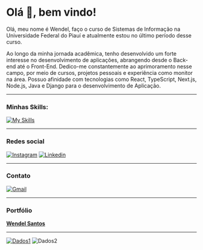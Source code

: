 # Olá 👋, bem vindo!

Olá, meu nome é Wendel, faço o curso de Sistemas de Informação na Universidade Federal do Piauí e atualmente estou no último período desse curso.

Ao longo da minha jornada acadêmica, tenho desenvolvido um forte interesse no desenvolvimento de aplicações, abrangendo desde o Back-end até o Front-End. Dedico-me constantemente ao aprimoramento nesse campo, por meio de cursos, projetos pessoais e experiência como monitor na área. Possuo afinidade com tecnologias como React, TypeScript, Next.js, Node.js, Java e Django para o desenvolvimento de Aplicação.

--- 
### Minhas Skills:
[![My Skills](https://skillicons.dev/icons?i=java,spring,maven,mysql,postgresql,mongodb,html,css,js,typescript,nodejs,react,docker,figma,linux)](https://skillicons.dev)

---
### Redes social

[![Instagram](https://img.shields.io/badge/Instagram-E4405F?style=for-the-badge&logo=instagram&logoColor=white)](https://www.instagram.com/wendelsn1/)
[![Linkedin](https://img.shields.io/badge/LinkedIn-0077B5?style=for-the-badge&logo=linkedin&logoColor=white)](https://www.linkedin.com/in/wendel-nunes1/)

---
### Contato

[![Gmail](https://img.shields.io/badge/Gmail-D14836?style=for-the-badge&logo=gmail&logoColor=white)](https://mail.google.com/mail/u/0/?fs=1&tf=cm&source=mailto&to=wendelnunes9999@gmail.com)

---
### Portfólio

[**Wendel Santos**](https://wendelsantos.vercel.app/)

---
[![Dados1](https://github-readme-stats.vercel.app/api/top-langs/?username=WendelSantosNunes&layout=compact)](https://github.com/anuraghazra/github-readme-stats)
![Dados2](https://github-readme-stats.vercel.app/api?username=WendelSantosNunes&show_icons=true)

